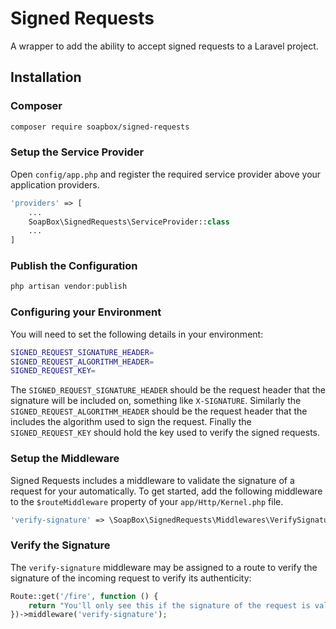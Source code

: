 # Signed Requests

A wrapper to add the ability to accept signed requests to a Laravel project.

## Installation

### Composer

```sh
composer require soapbox/signed-requests
```

### Setup the Service Provider

Open `config/app.php` and register the required service provider above your application providers.

```php
'providers' => [
    ...
    SoapBox\SignedRequests\ServiceProvider::class
    ...
]
```

### Publish the Configuration

```php
php artisan vendor:publish
```

### Configuring your Environment

You will need to set the following details in your environment:

```sh
SIGNED_REQUEST_SIGNATURE_HEADER=
SIGNED_REQUEST_ALGORITHM_HEADER=
SIGNED_REQUEST_KEY=
```

The `SIGNED_REQUEST_SIGNATURE_HEADER` should be the request header that the signature will be included on, something like `X-SIGNATURE`. Similarly the `SIGNED_REQUEST_ALGORITHM_HEADER` should be the request header that the includes the algorithm used to sign the request. Finally the `SIGNED_REQUEST_KEY` should hold the key used to verify the signed requests.

### Setup the Middleware

Signed Requests includes a middleware to validate the signature of a request for your automatically. To get started, add the following middleware to the `$routeMiddleware` property of your `app/Http/Kernel.php` file.

```php
'verify-signature' => \SoapBox\SignedRequests\Middlewares\VerifySignature::class
```

### Verify the Signature

The `verify-signature` middleware may be assigned to a route to verify the signature of the incoming request to verify its authenticity:

```php
Route::get('/fire', function () {
    return "You'll only see this if the signature of the request is valid!";
})->middleware('verify-signature');
```
